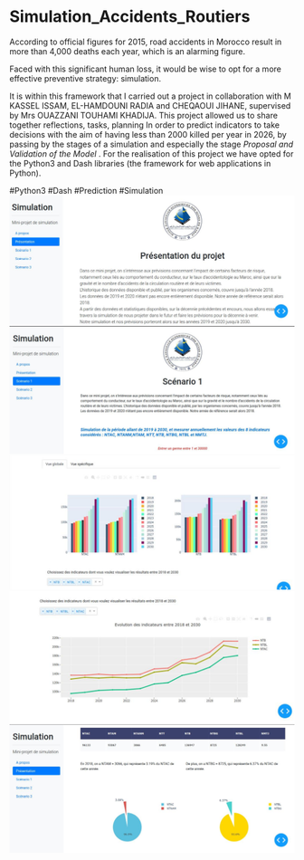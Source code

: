 # Simulation_Accidents_Routiers



According to official figures for 2015, road accidents in Morocco result in more than 4,000 deaths each year, which is an alarming figure.




Faced with this significant human loss, it would be wise to opt for a more effective preventive strategy: simulation.




It is within this framework that I carried out a project in collaboration with M KASSEL ISSAM, EL-HAMDOUNI RADIA and CHEQAOUI JIHANE, supervised by Mrs OUAZZANI TOUHAMI KHADIJA.
This project allowed us to share together reflections, tasks, planning In order to predict indicators to take decisions with the aim of having less than 2000 killed per year in 2026, by passing by the stages of a simulation and especially the stage *Proposal and Validation of the Model* .
For the realisation of this project we have opted for the Python3 and Dash libraries (the framework for web applications in Python).




#Python3
#Dash
#Prediction
#Simulation
<img src="https://github.com/zouheirtouil/Simulation_Accidents_Routiers/blob/main/1601674638212.jpg">
<img src="https://github.com/zouheirtouil/Simulation_Accidents_Routiers/blob/main/1601674637876.jpg">
<img src="https://github.com/zouheirtouil/Simulation_Accidents_Routiers/blob/main/1601674638042.jpg">
<img src="https://github.com/zouheirtouil/Simulation_Accidents_Routiers/blob/main/1601674638171.jpg">
<img src="https://github.com/zouheirtouil/Simulation_Accidents_Routiers/blob/main/1601674638177.jpg">

